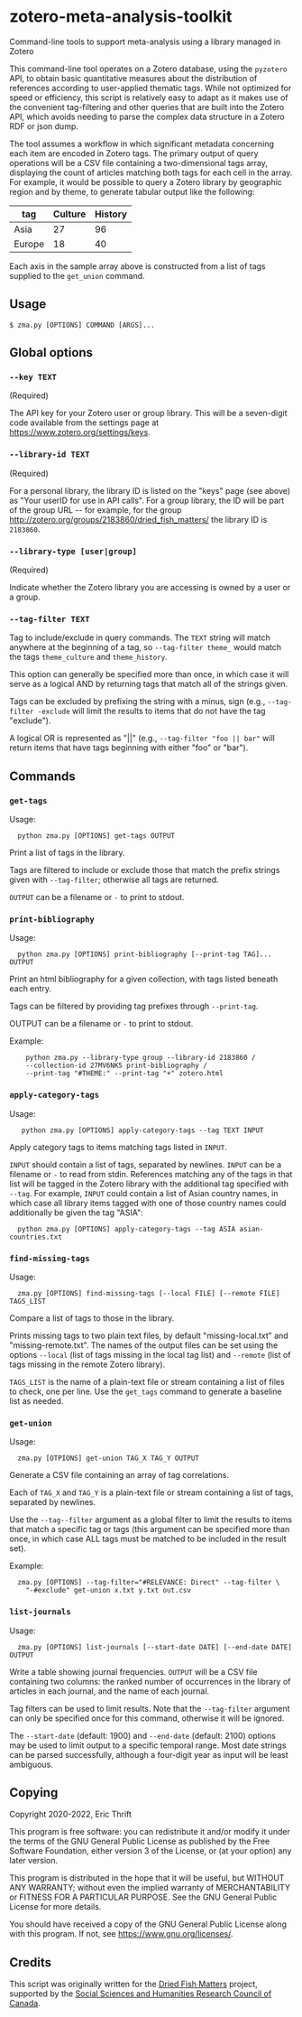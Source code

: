 # zotero-meta-analysis-toolkit

Command-line tools to support meta-analysis using a library managed in Zotero

This command-line tool operates on a Zotero database, using the `pyzotero` API,
to obtain basic quantitative measures about the distribution of references
according to user-applied thematic tags. While not optimized for speed or
efficiency, this script is relatively easy to adapt as it makes use of the
convenient tag-filtering and other queries that are built into the Zotero API,
which avoids needing to parse the complex data structure in a Zotero RDF or json
dump.

The tool assumes a workflow in which significant metadata concerning each item
are encoded in Zotero tags. The primary output of query operations will be a CSV
file containing a two-dimensional tags array, displaying the count of articles
matching both tags for each cell in the array. For example, it would be possible
to query a Zotero library by geographic region and by theme, to generate tabular
output like the following:

  tag      | Culture  | History
  -------- | -------- | --------        
  Asia     | 27       | 96
  Europe   | 18       | 40

Each axis in the sample array above is constructed from a list of tags supplied
to the `get_union` command.

## Usage

  ```
  $ zma.py [OPTIONS] COMMAND [ARGS]...
  ```

## Global options

### `--key TEXT`

(Required)

The API key for your Zotero user or group library. This will be a seven-digit
code available from the settings page at <https://www.zotero.org/settings/keys>.

### `--library-id TEXT`

(Required)

For a personal library, the library ID is listed on the "keys" page (see above)
as "Your userID for use in API calls". For a group library, the ID will be part
of the group URL -- for example, for the group
<http://zotero.org/groups/2183860/dried_fish_matters/> the library ID is
`2183860`.

### `--library-type [user|group]`

(Required)

Indicate whether the Zotero library you are accessing is owned by a user or a
group.

### `--tag-filter TEXT`

Tag to include/exclude in query commands. The `TEXT` string will match anywhere
at the beginning of a tag, so `--tag-filter theme_` would match the tags
`theme_culture` and `theme_history`.

This option can generally be specified more than once, in which case it will
serve as a logical AND by returning tags that match all of the strings given.

Tags can be excluded by prefixing the string with a minus, sign (e.g.,
`--tag-filter -exclude` will limit the results to items that do not have the tag
"exclude").

A logical OR is represented as "||" (e.g., `--tag-filter "foo || bar"` will
return items that have tags beginning with either "foo" or "bar").

## Commands

### `get-tags`

Usage:

```
  python zma.py [OPTIONS] get-tags OUTPUT
```

Print a list of tags in the library.

Tags are filtered to include or exclude those that match the prefix strings
given with `--tag-filter`; otherwise all tags are returned.

`OUTPUT` can be a filename or `-` to print to stdout.

### `print-bibliography`

Usage:

```
  python zma.py [OPTIONS] print-bibliography [--print-tag TAG]... OUTPUT
```

Print an html bibliography for a given collection, with tags listed
beneath each entry.

Tags can be filtered by providing tag prefixes through `--print-tag`.

OUTPUT can be a filename or `-` to print to stdout.

Example:

```
    python zma.py --library-type group --library-id 2183860 /
    --collection-id 27MV6NK5 print-bibliography /
    --print-tag "#THEME:" --print-tag "+" zotero.html
```

### `apply-category-tags`

Usage:

```
   python zma.py [OPTIONS] apply-category-tags --tag TEXT INPUT
```

Apply category tags to items matching tags listed in `INPUT`.

`INPUT` should contain a list of tags, separated by newlines. `INPUT` can be a
filename or `-` to read from stdin. References matching any of the tags in
that list will be tagged in the Zotero library with the additional tag
specified with `--tag`. For example, `INPUT` could contain a list of Asian
country names, in which case all library items tagged with one of those
country names could additionally be given the tag "ASIA":

```
  python zma.py [OPTIONS] apply-category-tags --tag ASIA asian-countries.txt
```

### `find-missing-tags`

Usage:

```
  zma.py [OPTIONS] find-missing-tags [--local FILE] [--remote FILE] TAGS_LIST
```

Compare a list of tags to those in the library.

Prints missing tags to two plain text files, by default "missing-local.txt" and
"missing-remote.txt". The names of the output files can be set using the options
`--local` (list of tags missing in the local tag list) and `--remote` (list of
tags missing in the remote Zotero library).

`TAGS_LIST` is the name of a plain-text file or stream containing a list of
files to check, one per line. Use the `get_tags` command to generate a baseline
list as needed.


### `get-union`

Usage:

```
  zma.py [OTPIONS] get-union TAG_X TAG_Y OUTPUT
```

Generate a CSV file containing an array of tag correlations.

Each of `TAG_X` and `TAG_Y` is a plain-text file or stream containing a list of tags, separated by newlines.

Use the `--tag--filter` argument as a global filter to limit the results to
items that match a specific tag or tags (this argument can be specified more
than once, in which case ALL tags must be matched to be included in the
result set).

Example:

```
  zma.py [OPTIONS] --tag-filter="#RELEVANCE: Direct" --tag-filter \
    "-#exclude" get-union x.txt y.txt out.csv
```

### `list-journals`

Usage:

```
  zma.py [OPTIONS] list-journals [--start-date DATE] [--end-date DATE] OUTPUT
```

Write a table showing journal frequencies. `OUTPUT` will be a CSV file
containing two columns: the ranked number of occurrences in the library of
articles in each journal, and the name of each journal.

Tag filters can be used to limit results. Note that the `--tag-filter` argument
can only be specified once for this command, otherwise it will be ignored.

The `--start-date` (default: 1900) and `--end-date` (default: 2100) options may
be used to limit output to a specific temporal range. Most date strings can be
parsed successfully, although a four-digit year as input will be least
ambiguous.

## Copying

Copyright 2020-2022, Eric Thrift

This program is free software: you can redistribute it and/or modify
it under the terms of the GNU General Public License as published by
the Free Software Foundation, either version 3 of the License, or
(at your option) any later version.

This program is distributed in the hope that it will be useful,
but WITHOUT ANY WARRANTY; without even the implied warranty of
MERCHANTABILITY or FITNESS FOR A PARTICULAR PURPOSE.  See the
GNU General Public License for more details.

You should have received a copy of the GNU General Public License
along with this program.  If not, see <https://www.gnu.org/licenses/>.

## Credits

This script was originally written for the
[Dried Fish Matters](https://driedfishmatters.org) project, supported
by the [Social Sciences and Humanities Research Council of
Canada](http://sshrc-crsh.gc.ca).
